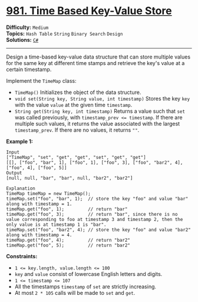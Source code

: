 # [981. Time Based Key-Value Store](https://leetcode.com/problems/time-based-key-value-store/)

**Difficulty:** `Medium`  
**Topics:** `Hash Table` `String` `Binary Search` `Design`  
**Solutions:** [`C#`](../../src/csharp/challenges/Problems/TimeBasedKeyValueStore.cs)  

---

Design a time-based key-value data structure that can store multiple values for the same key at different time stamps and retrieve the key's value at a certain timestamp.

Implement the `TimeMap` class:

* `TimeMap()` Initializes the object of the data structure.
* `void set(String key, String value, int timestamp)` Stores the key `key` with the value `value` at the given time `timestamp`.
* `String get(String key, int timestamp)` Returns a value such that `set` was called previously, with `timestamp_prev <= timestamp`. If there are multiple such values, it returns the value associated with the largest `timestamp_prev`. If there are no values, it returns `""`.

**Example 1:**

```
Input
["TimeMap", "set", "get", "get", "set", "get", "get"]
[[], ["foo", "bar", 1], ["foo", 1], ["foo", 3], ["foo", "bar2", 4], ["foo", 4], ["foo", 5]]
Output
[null, null, "bar", "bar", null, "bar2", "bar2"]

Explanation
TimeMap timeMap = new TimeMap();
timeMap.set("foo", "bar", 1);  // store the key "foo" and value "bar" along with timestamp = 1.
timeMap.get("foo", 1);         // return "bar"
timeMap.get("foo", 3);         // return "bar", since there is no value corresponding to foo at timestamp 3 and timestamp 2, then the only value is at timestamp 1 is "bar".
timeMap.set("foo", "bar2", 4); // store the key "foo" and value "bar2" along with timestamp = 4.
timeMap.get("foo", 4);         // return "bar2"
timeMap.get("foo", 5);         // return "bar2"
```

**Constraints:**

* `1 <= key.length, value.length <= 100`
* `key` and `value` consist of lowercase English letters and digits.
* `1 <= timestamp <= 107`
* All the timestamps `timestamp` of `set` are strictly increasing.
* At most `2 * 105` calls will be made to `set` and `get`.